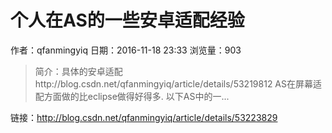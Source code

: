 # 个人在AS的一些安卓适配经验
作者：qfanmingyiq
日期：2016-11-18 23:33
浏览量：903
> 简介：具体的安卓适配http://blog.csdn.net/qfanmingyiq/article/details/53219812 
AS在屏幕适配方面做的比eclipse做得好得多. 
以下AS中的一...

 链接：http://blog.csdn.net/qfanmingyiq/article/details/53223829
